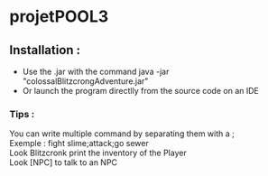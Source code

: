 # projetPOOL3
## Installation :
- Use the .jar with the command java -jar "colossalBlitzcrongAdventure.jar"
- Or launch the program directlly from the source code on an IDE
### Tips :  
You can write multiple command by separating them with a ;  
Exemple : fight slime;attack;go sewer  
Look Blitzcronk print the inventory of the Player  
Look [NPC] to talk to an NPC  
